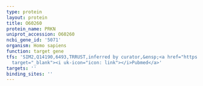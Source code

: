 ```yaml
---
type: protein
layout: protein
title: O60260
protein_name: PRKN
uniprot_accession: O60260
ncbi_gene_id: '5071'
organism: Homo sapiens
function: target gene
tfs: 'SIM2,Q14190,6493,TRRUST,inferred by curator,&ensp;<a href="https://www.ncbi.nlm.nih.gov/pubmed/?term=15963499%5Buid%5D"
  target="_blank"><i uk-icon="icon: link"></i>Pubmed</a>'
targets: ''
binding_sites: ''
---
```

